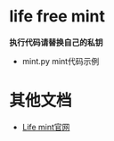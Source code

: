 # life free mint

**执行代码请替换自己的私钥**
- mint.py mint代码示例

# 其他文档
- [Life mint官网](https://cartoon.lifeform.cc/)